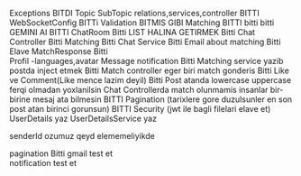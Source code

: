 Exceptions                                         BITDI
Topic SubTopic relations,services,controller       BITTI
WebSocketConfig                                    BITTi
Validation                                         BITMIS GIBI 
Matching                                           BITTI bitti bitti
GEMINI AI                                          BITTI
ChatRoom                                           Bitti
LIST HALINA GETIRMEK                               Bitti
Chat Controller                                    Bitti
Matching                                           Bitti
Chat Service                                       Bitti
Email about matching                               Bitti
Elave MatchResponse                                Bitti    
Profil -languages,avatar
Message notification                               Bitti
Matching service yazib postda inject etmek         Bitti
Match controller eger biri match gonderis          Bitti
Like ve Comment(Like mence lazim deyil)            Bitti
Post atanda lowercase uppercase ferqi olmadan yoxlanilsin
Chat Controllerda match olunmamis insanlar bir-birine mesaj ata bilmesin  BITTI
Pagination (tarixlere gore duzulsunler en son post atan birinci gorunsun) BITTI
Security (jwt ile bagli filelari elave et)
UserDetails yaz
UserDetailsService yaz


senderId ozumuz qeyd elememeliyikde 


pagination                                          Bitti 
gmail                      test et                  
notification               test et









